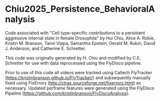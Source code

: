 # Chiu2025_Persistence_BehavioralAnalysis
Code associated with "Cell type-specific contributions to a persistent aggressive internal state in female Drosophila" by Hui Chiu, Alice A. Robie, Kristin M. Branson, Tanvi Vippa, Samantha Epstein, Gerald M. Rubin, David J. Anderson, and Catherine E. Schretter. 

This code was originally generated by H. Chiu and modified by C.E. Schretter for use with data reprocessed using the FlyDisco pipeline. 

Prior to use of this code all videos were tracked using Caltech FlyTracker (https://kristinbranson.github.io/FlyTracker/) and subsequently manually fixed using FixErrors (http://ctrax.sourceforge.net/fixerrors.html) as necessary. Updated perframe features were generated using the FlyDisco Pipeline (https://github.com/kristinbranson/FlyDiscoAnalysis).
